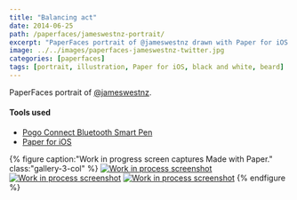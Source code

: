 ```yaml
---
title: "Balancing act"
date: 2014-06-25
path: /paperfaces/jameswestnz-portrait/
excerpt: "PaperFaces portrait of @jameswestnz drawn with Paper for iOS on an iPad."
image: ../../images/paperfaces-jameswestnz-twitter.jpg
categories: [paperfaces]
tags: [portrait, illustration, Paper for iOS, black and white, beard]
---
```


PaperFaces portrait of [@jameswestnz](https://twitter.com/jameswestnz).

#### Tools used

- [Pogo Connect Bluetooth Smart Pen](https://www.amazon.com/gp/product/B009K448L4/ref=as_li_ss_tl?ie=UTF8&camp=1789&creative=390957&creativeASIN=B009K448L4&linkCode=as2&tag=mademist-20)
- [Paper for iOS](https://paper.bywetransfer.com/)

{% figure caption:"Work in progress screen captures Made with Paper." class:"gallery-3-col" %}
[![Work in process screenshot](../../images/paperfaces-jameswestnz-process-1-600.jpg)](../../images/paperfaces-jameswestnz-process-1-lg.jpg) [![Work in process screenshot](../../images/paperfaces-jameswestnz-process-2-600.jpg)](../../images/paperfaces-jameswestnz-process-2-lg.jpg) [![Work in process screenshot](../../images/paperfaces-jameswestnz-process-3-600.jpg)](../../images/paperfaces-jameswestnz-process-3-lg.jpg)
{% endfigure %}
